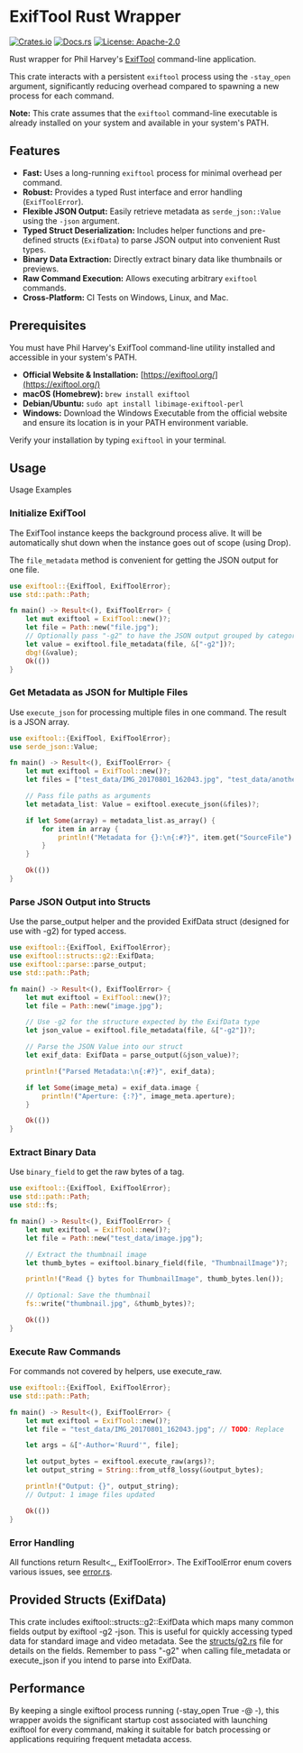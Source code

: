 # ExifTool Rust Wrapper

[![Crates.io](https://img.shields.io/crates/v/exiftool.svg)](https://crates.io/crates/exiftool) <!-- TODO: Update badge when published -->
[![Docs.rs](https://docs.rs/exiftool/badge.svg)](https://docs.rs/exiftool) <!-- TODO: Update badge when published -->
[![License: Apache-2.0](https://img.shields.io/badge/license-Apache--2.0-blue.svg)](LICENSE)

Rust wrapper for Phil Harvey's [ExifTool](https://exiftool.org/) command-line application.

This crate interacts with a persistent `exiftool` process using the `-stay_open` argument, significantly reducing
overhead compared to spawning a new process for each command.

**Note:** This crate assumes that the `exiftool` command-line executable is already installed on your system and
available in your system's PATH.

## Features

* **Fast:** Uses a long-running `exiftool` process for minimal overhead per command.
* **Robust:** Provides a typed Rust interface and error handling (`ExifToolError`).
* **Flexible JSON Output:** Easily retrieve metadata as `serde_json::Value` using the `-json` argument.
* **Typed Struct Deserialization:** Includes helper functions and pre-defined structs (`ExifData`) to parse JSON output
  into convenient Rust types.
* **Binary Data Extraction:** Directly extract binary data like thumbnails or previews.
* **Raw Command Execution:** Allows executing arbitrary `exiftool` commands.
* **Cross-Platform:** CI Tests on Windows, Linux, and Mac.

## Prerequisites

You must have Phil Harvey's ExifTool command-line utility installed and accessible in your system's PATH.

* **Official Website & Installation:** [https://exiftool.org/](https://exiftool.org/)
* **macOS (Homebrew):** `brew install exiftool`
* **Debian/Ubuntu:** `sudo apt install libimage-exiftool-perl`
* **Windows:** Download the Windows Executable from the official website and ensure its location is in your PATH
  environment variable.

Verify your installation by typing `exiftool` in your terminal.

## Usage

Usage Examples

### Initialize ExifTool

The ExifTool instance keeps the background process alive. It will be automatically shut down when the instance goes out
of scope (using Drop).

The `file_metadata` method is convenient for getting the JSON output for one file.

```rust
use exiftool::{ExifTool, ExifToolError};
use std::path::Path;

fn main() -> Result<(), ExifToolError> {
    let mut exiftool = ExifTool::new()?;
    let file = Path::new("file.jpg");
    // Optionally pass "-g2" to have the JSON output grouped by category.
    let value = exiftool.file_metadata(file, &["-g2"])?;
    dbg!(&value);
    Ok(())
}
```

### Get Metadata as JSON for Multiple Files

Use `execute_json` for processing multiple files in one command. The result is a JSON array.

```rust
use exiftool::{ExifTool, ExifToolError};
use serde_json::Value;

fn main() -> Result<(), ExifToolError> {
    let mut exiftool = ExifTool::new()?;
    let files = ["test_data/IMG_20170801_162043.jpg", "test_data/another_image.jpg"]; // TODO: Replace

    // Pass file paths as arguments
    let metadata_list: Value = exiftool.execute_json(&files)?;

    if let Some(array) = metadata_list.as_array() {
        for item in array {
            println!("Metadata for {}:\n{:#?}", item.get("SourceFile").and_then(|v| v.as_str()).unwrap_or("unknown"), item);
        }
    }

    Ok(())
}
```

### Parse JSON Output into Structs

Use the parse_output helper and the provided ExifData struct (designed for use with -g2) for typed access.

```rust
use exiftool::{ExifTool, ExifToolError};
use exiftool::structs::g2::ExifData;
use exiftool::parse::parse_output;
use std::path::Path;

fn main() -> Result<(), ExifToolError> {
    let mut exiftool = ExifTool::new()?;
    let file = Path::new("image.jpg");

    // Use -g2 for the structure expected by the ExifData type
    let json_value = exiftool.file_metadata(file, &["-g2"])?;

    // Parse the JSON Value into our struct
    let exif_data: ExifData = parse_output(&json_value)?;

    println!("Parsed Metadata:\n{:#?}", exif_data);

    if let Some(image_meta) = exif_data.image {
        println!("Aperture: {:?}", image_meta.aperture);
    }

    Ok(())
}
```

### Extract Binary Data

Use `binary_field` to get the raw bytes of a tag.

```rust
use exiftool::{ExifTool, ExifToolError};
use std::path::Path;
use std::fs;

fn main() -> Result<(), ExifToolError> {
    let mut exiftool = ExifTool::new()?;
    let file = Path::new("test_data/image.jpg");

    // Extract the thumbnail image
    let thumb_bytes = exiftool.binary_field(file, "ThumbnailImage")?;

    println!("Read {} bytes for ThumbnailImage", thumb_bytes.len());

    // Optional: Save the thumbnail
    fs::write("thumbnail.jpg", &thumb_bytes)?;

    Ok(())
}
```

### Execute Raw Commands

For commands not covered by helpers, use execute_raw.

```rust
use exiftool::{ExifTool, ExifToolError};
use std::path::Path;

fn main() -> Result<(), ExifToolError> {
    let mut exiftool = ExifTool::new()?;
    let file = "test_data/IMG_20170801_162043.jpg"; // TODO: Replace

    let args = &["-Author='Ruurd'", file];

    let output_bytes = exiftool.execute_raw(args)?;
    let output_string = String::from_utf8_lossy(&output_bytes);

    println!("Output: {}", output_string);
    // Output: 1 image files updated

    Ok(())
}
```

### Error Handling

All functions return Result<_, ExifToolError>. The ExifToolError enum covers various issues,
see [error.rs](src/error.rs).

## Provided Structs (ExifData)

This crate includes exiftool::structs::g2::ExifData which maps many common fields output by exiftool -g2 -json. This is
useful for quickly accessing typed data for standard image and video metadata. See
the [structs/g2.rs](src/structs/g2.rs) file for details
on the fields. Remember to pass "-g2" when calling file_metadata or execute_json if you intend to parse into ExifData.

## Performance

By keeping a single exiftool process running (-stay_open True -@ -), this wrapper avoids the significant startup cost
associated with launching exiftool for every command, making it suitable for batch processing or applications requiring
frequent metadata access.